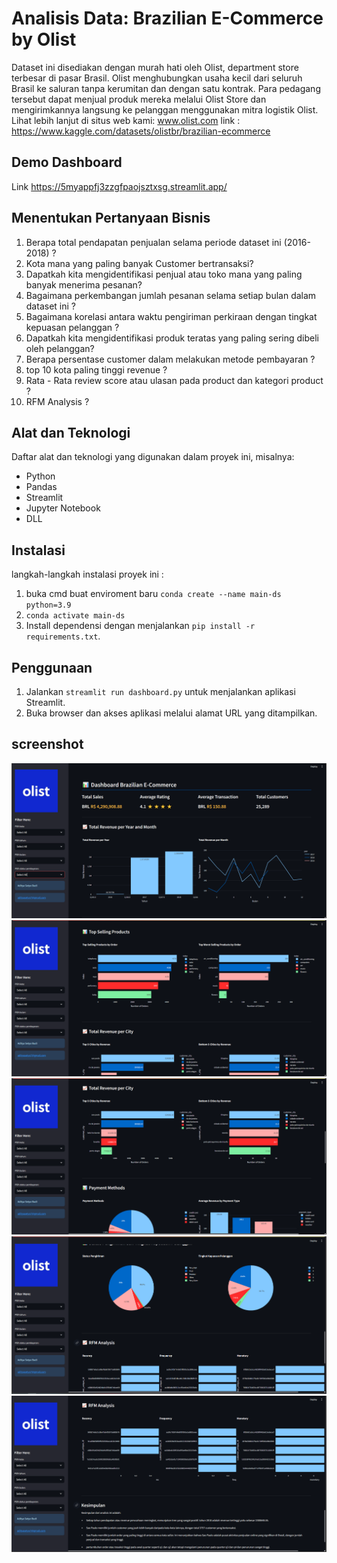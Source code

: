 # Analisis Data: Brazilian E-Commerce by Olist

Dataset ini disediakan dengan murah hati oleh Olist, department store terbesar di pasar Brasil. Olist menghubungkan usaha kecil dari seluruh Brasil ke saluran tanpa kerumitan dan dengan satu kontrak. Para pedagang tersebut dapat menjual produk mereka melalui Olist Store dan mengirimkannya langsung ke pelanggan menggunakan mitra logistik Olist. Lihat lebih lanjut di situs web kami: www.olist.com
link : https://www.kaggle.com/datasets/olistbr/brazilian-ecommerce

## Demo Dashboard
Link https://5myappfj3zzgfpaojsztxsg.streamlit.app/

## Menentukan Pertanyaan Bisnis
1. Berapa total pendapatan penjualan selama periode dataset ini (2016-2018) ?
2. Kota mana yang paling banyak Customer bertransaksi?
3. Dapatkah kita mengidentifikasi penjual atau toko mana yang paling banyak menerima pesanan?
4. Bagaimana perkembangan jumlah pesanan selama setiap bulan dalam dataset ini ?
5. Bagaimana korelasi antara waktu pengiriman perkiraan dengan tingkat kepuasan pelanggan ?
6. Dapatkah kita mengidentifikasi produk teratas yang paling sering dibeli oleh pelanggan?
7. Berapa persentase customer dalam melakukan metode pembayaran ?
8. top 10 kota paling tinggi revenue ?
9. Rata - Rata review score atau ulasan pada product dan kategori product ?
10. RFM Analysis ?

## Alat dan Teknologi

Daftar alat dan teknologi yang digunakan dalam proyek ini, misalnya:

- Python
- Pandas
- Streamlit
- Jupyter Notebook
- DLL

## Instalasi

langkah-langkah instalasi proyek ini :

1. buka cmd buat enviroment baru `conda create --name main-ds python=3.9`
2. `conda activate main-ds`
3. Install dependensi dengan menjalankan `pip install -r requirements.txt`.

## Penggunaan

1. Jalankan `streamlit run dashboard.py` untuk menjalankan aplikasi Streamlit.
2. Buka browser dan akses aplikasi melalui alamat URL yang ditampilkan.

## screenshot
![screenshot](screenshoot/sc1.png)
![screenshot](screenshoot/sc2.png)
![screenshot](screenshoot/sc3.png)
![screenshot](screenshoot/sc5.png)
![screenshot](screenshoot/sc6.png)


